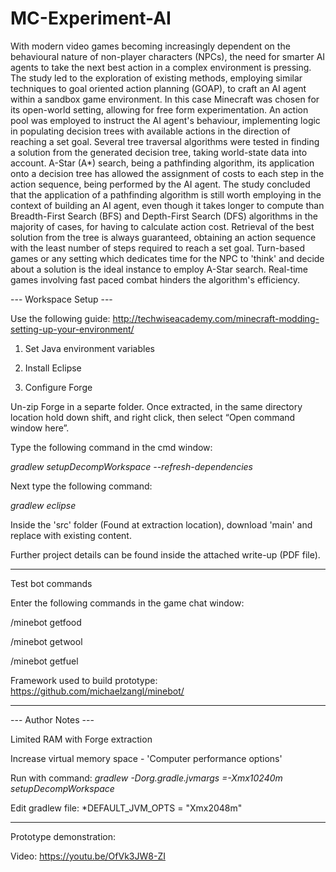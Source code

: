 # MC-Experiment-AI

With modern video games becoming increasingly dependent on the behavioural nature of non-player characters (NPCs), the need for smarter AI agents to take the next best action in a complex environment is pressing.
The study led to the exploration of existing methods, employing similar techniques to goal oriented action planning (GOAP), to craft an AI agent within a sandbox game environment. In this case Minecraft was chosen for its open-world setting, allowing for free form experimentation. An action pool was employed to instruct the AI agent's behaviour, implementing logic in populating decision trees with available actions in the direction of reaching a set goal. Several tree traversal algorithms were tested in finding a solution from the generated decision tree, taking world-state data into account.
A-Star (A*) search, being a pathfinding algorithm, its application onto a decision tree has allowed the assignment of costs to each step in the action sequence, being performed by the AI agent. The study concluded that the application of a pathfinding algorithm is still worth employing in the context of building an AI agent, even though it takes longer to compute than Breadth-First Search (BFS) and Depth-First Search (DFS) algorithms in the majority of cases, for having to calculate action cost.
Retrieval of the best solution from the tree is always guaranteed, obtaining an action sequence with the least number of steps required to reach a set goal. Turn-based games or any setting which dedicates time for the NPC to 'think' and decide about a solution is the ideal instance to employ A-Star search. Real-time games involving fast paced combat hinders the algorithm's efficiency.


--- Workspace Setup ---

Use the following guide: http://techwiseacademy.com/minecraft-modding-setting-up-your-environment/

1) Set Java environment variables

2) Install Eclipse

3) Configure Forge

Un-zip Forge in a separte folder.
Once extracted, in the same directory location hold down shift, and right click, then select “Open command window here”.

Type the following command in the cmd window: 

*gradlew setupDecompWorkspace --refresh-dependencies*

Next type the following command:

*gradlew eclipse*

Inside the 'src' folder (Found at extraction location), download 'main' and replace with existing content.

Further project details can be found inside the attached write-up (PDF file).

___________________________________________

Test bot commands

Enter the following commands in the game chat window:

/minebot getfood

/minebot getwool

/minebot getfuel

Framework used to build prototype: https://github.com/michaelzangl/minebot/

________________________________________

--- Author Notes ---

Limited RAM with Forge extraction

Increase virtual memory space - 'Computer performance options'

Run with command: *gradlew -Dorg.gradle.jvmargs =-Xmx10240m setupDecompWorkspace*

Edit gradlew file:
*DEFAULT_JVM_OPTS = "Xmx2048m"

________________________________________

Prototype demonstration:

Video: https://youtu.be/OfVk3JW8-ZI



